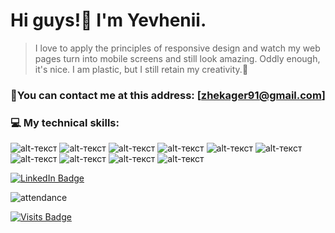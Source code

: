 # Hi guys!:wave: I'm Yevhenii. 



> I love to apply the principles of responsive design and watch my 
> web pages turn into mobile screens and still look amazing.
> Oddly enough, it's nice. 
> I am plastic, but I still retain my creativity.:rocket:

### :email:You can contact me at this address: [zhekager91@gmail.com]

### :computer: My technical skills:
![alt-текст](https://i.ibb.co/B4PDVLL/Kisspng-angle-area-text-brand-other-html-5-5ab0d3672a6728-9914395915215378951737.png "Текст заголовка логотипа 1")
![alt-текст](https://i.ibb.co/mybY163/Kisspng-web-development-responsive-web-design-cascading-st-css-5ada20d893b5d9-420807251524244696605.png "Текст заголовка логотипа 1")
![alt-текст](https://i.ibb.co/Q9NtYMg/Kisspng-sass-style-sheet-language-cascading-style-sheets-l-sass-5b4621924f1d20-617039001531322770324.png "Текст заголовка логотипа 1")
![alt-текст](https://i.ibb.co/PcfPp7r/Kisspng-javascript-portable-network-graphics-logo-clip-art-javascript-programs-amp-output-apps-on-go.png "Текст заголовка логотипа 1")
![alt-текст](https://i.ibb.co/bPf04Y4/Kisspng-website-development-logo-node-js-scalable-vector-g-jet-5b643ebeb2d093-6340612715332963187324.png "Текст заголовка логотипа 1")
![alt-текст](https://i.ibb.co/j9NJVDH/Kisspng-react-javascript-library-redux-application-softwar-next-generation-system-integrator-sorint.png "Текст заголовка логотипа 1")
![alt-текст](https://i.ibb.co/KVt3Gwf/Kisspng-webpack-babel-source-to-source-compiler-javascript-js-5b2f85c8dc0135-6604101315298410969012.png "Текст заголовка логотипа 1")
![alt-текст](https://i.ibb.co/txK8p4L/Kisspng-handlebars-webpack-logo-javascript-npm-5b1e97ca2693e6-059881111528731594158.png "Текст заголовка логотипа 1")
![alt-текст](https://i.ibb.co/cYdyQps/Kisspng-webpack-npm-postcss-logo-javascript-5b096f710d33a8-2930265915273450090541.png "Текст заголовка логотипа 1") 
![alt-текст](https://i.ibb.co/PWf792R/Kisspng-netlify-static-web-page-gulp-js-github-bitbucket-logo-5b4693a88d0160-7139808115313519765776.png "Текст заголовка логотипа 1")<br>

[![LinkedIn Badge](https://img.shields.io/badge/LinkedIn-Profile-informational?style=flat&logo=linkedin&logoColor=white&color=0D76A8)](https://www.linkedin.com/in/yevhenii-herasymenko/)<br>
 
![attendance](https://visitor-badge.glitch.me/badge?page_id=Zhekager)

[![Visits Badge](https://badges.pufler.dev/visits/Zhekager/Zhekager)](https:Zhekager.dev)